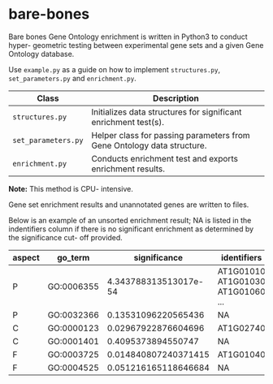 # bare-bones
Bare bones Gene Ontology enrichment is written in Python3 to conduct hyper- geometric testing between experimental gene sets and a given Gene Ontology database.

Use `example.py` as a guide on how to implement `structures.py`, `set_parameters.py` and `enrichment.py`.

| Class | Description |
| --- | --- |
| `structures.py`     | Initializes data structures for significant enrichment test(s). |
| `set_parameters.py` | Helper class for passing parameters from Gene Ontology data structure. |
| `enrichment.py`     | Conducts enrichment test and exports enrichment results. |

__Note:__ This method is CPU- intensive.

Gene set enrichment results and unannotated genes are written to files. 

Below is an example of an unsorted enrichment result; NA is listed in the indentifiers column if there is no significant enrichment as determined by the significance cut- off provided.

|     aspect    |     go_term   |  significance |  identifiers  |
| ------------- | ------------- | ------------- | ------------- |
| P             | GO:0006355    | 4.343788313513017e-54 | AT1G01010 AT1G01030 AT1G01060 ... |
| P             | GO:0032366    | 0.13531096220565436 | NA  |
| C             | GO:0000123    | 0.02967922876604696| AT1G02740 |
| C             | GO:0001401    | 0.4095373894550747 | NA  |
| F             | GO:0003725    | 0.014840807240371415 | AT1G01040 |
| F             | GO:0004525    | 0.051216165118646684 | NA |

